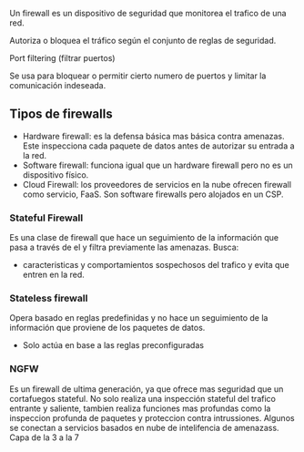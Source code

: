 
Un firewall es un dispositivo de seguridad que monitorea el trafico de una red. 

Autoriza o bloquea el tráfico según el conjunto de reglas de seguridad. 

Port filtering (filtrar puertos)

Se usa para bloquear o permitir cierto numero de puertos y limitar la comunicación indeseada. 

## Tipos de firewalls

* Hardware firewall: es la defensa básica mas básica contra amenazas.  Este inspecciona cada paquete de datos antes de autorizar su entrada a la red. 
* Software firewall: funciona igual que un hardware firewall pero no es un dispositivo físico.  
* Cloud Firewall: los proveedores de servicios en la nube ofrecen firewall como servicio, FaaS. Son software firewalls pero alojados en un CSP. 

### Stateful Firewall

Es una clase de firewall que hace un seguimiento de la información que pasa a través de el y filtra previamente las amenazas. Busca:
- caracteristicas y comportamientos sospechosos del trafico y evita que entren en la red. 

### Stateless firewall

Opera basado en reglas predefinidas y no hace un seguimiento de la información que proviene de los paquetes de datos. 

- Solo actúa en base a las reglas preconfiguradas 

### NGFW

Es un firewall de ultima generación, ya que ofrece mas seguridad que un cortafuegos stateful. No solo realiza una inspección stateful del trafico entrante y saliente, tambien realiza funciones mas profundas como la inspeccion profunda de paquetes y proteccion contra intrussiones. Algunos se conectan a servicios basados en nube de intelifencia de amenazass. Capa de la 3 a la 7